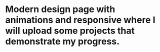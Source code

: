 # Modern design page with animations and responsive where I will upload some projects that demonstrate my progress.
